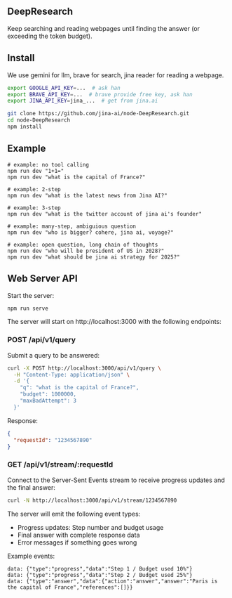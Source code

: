 ## DeepResearch

Keep searching and reading webpages until finding the answer (or exceeding the token budget).

## Install

We use gemini for llm, brave for search, jina reader for reading a webpage. 

```bash
export GOOGLE_API_KEY=...  # ask han
export BRAVE_API_KEY=...  # brave provide free key, ask han
export JINA_API_KEY=jina_...  # get from jina.ai

git clone https://github.com/jina-ai/node-DeepResearch.git
cd node-DeepResearch
npm install
```

## Example
```
# example: no tool calling 
npm run dev "1+1="
npm run dev "what is the capital of France?"

# example: 2-step
npm run dev "what is the latest news from Jina AI?"

# example: 3-step
npm run dev "what is the twitter account of jina ai's founder"

# example: many-step, ambiguious question
npm run dev "who is bigger? cohere, jina ai, voyage?"

# example: open question, long chain of thoughts
npm run dev "who will be president of US in 2028?"
npm run dev "what should be jina ai strategy for 2025?"
```

## Web Server API

Start the server:
```bash
npm run serve
```

The server will start on http://localhost:3000 with the following endpoints:

### POST /api/v1/query
Submit a query to be answered:
```bash
curl -X POST http://localhost:3000/api/v1/query \
  -H "Content-Type: application/json" \
  -d '{
    "q": "what is the capital of France?",
    "budget": 1000000,
    "maxBadAttempt": 3
  }'
```

Response:
```json
{
  "requestId": "1234567890"
}
```

### GET /api/v1/stream/:requestId
Connect to the Server-Sent Events stream to receive progress updates and the final answer:
```bash
curl -N http://localhost:3000/api/v1/stream/1234567890
```

The server will emit the following event types:
- Progress updates: Step number and budget usage
- Final answer with complete response data
- Error messages if something goes wrong

Example events:
```
data: {"type":"progress","data":"Step 1 / Budget used 10%"}
data: {"type":"progress","data":"Step 2 / Budget used 25%"}
data: {"type":"answer","data":{"action":"answer","answer":"Paris is the capital of France","references":[]}}
```
